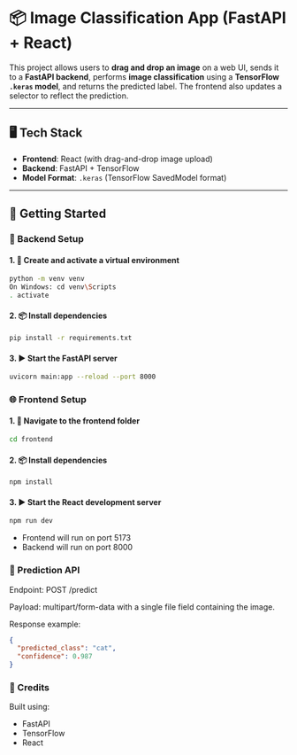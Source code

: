 # 📦 Image Classification App (FastAPI + React)

This project allows users to **drag and drop an image** on a web UI, sends it to a **FastAPI backend**, performs **image classification** using a **TensorFlow `.keras` model**, and returns the predicted label. The frontend also updates a selector to reflect the prediction.

---

## 🖥️ Tech Stack

- **Frontend**: React (with drag-and-drop image upload)
- **Backend**: FastAPI + TensorFlow
- **Model Format**: `.keras` (TensorFlow SavedModel format)

---

## 🚀 Getting Started

### 🔧 Backend Setup

#### 1. 🐍 Create and activate a virtual environment

```bash
python -m venv venv
On Windows: cd venv\Scripts
. activate
```

#### 2. 📦 Install dependencies

```bash
pip install -r requirements.txt
```

#### 3. ▶️ Start the FastAPI server

```bash
uvicorn main:app --reload --port 8000
```

### 🌐 Frontend Setup

#### 1. 📁 Navigate to the frontend folder

```bash
cd frontend
```

#### 2. 📦 Install dependencies

```bash
npm install
```

#### 3. ▶️ Start the React development server

```bash
npm run dev
```

- Frontend will run on port 5173
- Backend will run on port 8000

### 📸 Prediction API

Endpoint: POST /predict

Payload: multipart/form-data with a single file field containing the image.

Response example:

```json
{
  "predicted_class": "cat",
  "confidence": 0.987
}
```

### 🙌 Credits

Built using:

- FastAPI
- TensorFlow
- React
